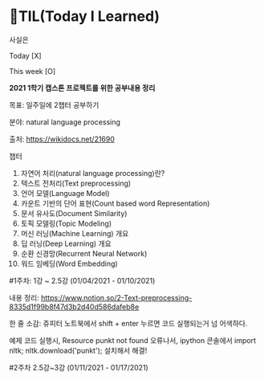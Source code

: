 # 📝TIL(Today I Learned) 
사실은

Today [X]

This week [O]



**2021 1학기 캡스톤 프로젝트를 위한 공부내용 정리**

목표: 일주일에 2챕터 공부하기

분야: natural language processing



출처: https://wikidocs.net/21690



챕터

1. 자연어 처리(natural language processing)란?
2. 텍스트 전처리(Text preprocessing)
3. 언어 모델(Language Model)
4. 카운트 기반의 단어 표현(Count based word Representation)
5. 문서 유사도(Document Similarity)
6. 토픽 모델링(Topic Modeling)
7. 머신 러닝(Machine Learning) 개요
8. 딥 러닝(Deep Learning) 개요
9. 순환 신경망(Recurrent Neural Network)
10. 워드 임베딩(Word Embedding)



#1주차: 1강 ~ 2.5강 (01/04/2021 - 01/10/2021)

내용 정리: https://www.notion.so/2-Text-preprocessing-8335d1f99b8f47d3b2d40d586dafeb8e

한 줄 소감: 쥬피터 노트북에서 shift + enter 누르면 코드 실행되는거 넘 어색하다.

예제 코드 실행시, Resource punkt not found 오류나서, ipython 콘솔에서 import nltk; nltk.download('punkt'); 설치해서 해결!


#2주차 2.5강~3강 (01/11/2021 - 01/17/2021)

